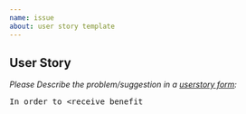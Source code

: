 ```yaml
---
name: issue
about: user story template
---
```


## User Story

*Please Describe the problem/suggestion in a [userstory form](https://en.wikipedia.org/wiki/User_story):*

<pre><span></span>In order to &lt;receive benefit